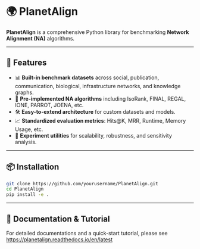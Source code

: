 # 🌍 PlanetAlign

**PlanetAlign** is a comprehensive Python library for benchmarking **Network Alignment (NA)** algorithms.

---

## 🚀 Features

- 📊 **Built-in benchmark datasets** across social, publication, communication, biological, infrastructure networks, and knowledge graphs.
- 🧠 **Pre-implemented NA algorithms** including IsoRank, FINAL, REGAL, IONE, PARROT, JOENA, etc.
- 🛠️ **Easy-to-extend architecture** for custom datasets and models.
- 📈 **Standardized evaluation metrics**: Hits@K, MRR, Runtime, Memory Usage, etc.
- 🧪 **Experiment utilities** for scalability, robustness, and sensitivity analysis.

---

## 📦 Installation

```bash
git clone https://github.com/yourusername/PlanetAlign.git
cd PlanetAlign
pip install -e .
```

---

## 📃 Documentation & Tutorial

For detailed documentations and a quick-start tutorial, please see https://planetalign.readthedocs.io/en/latest
